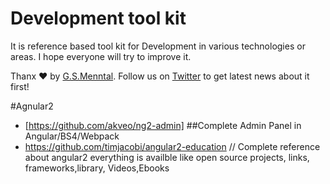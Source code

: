 # Development tool kit 
It is reference based  tool kit for Development in various technologies or areas. I hope everyone will try to improve it.


Thanx :heart:  by [G.S.Menntal](http://www.menntal.com/). Follow us on [Twitter](https://twitter.com/gsmenntal) to get latest news about it first!


#Agnular2
* [https://github.com/akveo/ng2-admin]		##Complete Admin Panel in Angular/BS4/Webpack
* https://github.com/timjacobi/angular2-education // Complete reference about angular2 everything is availble like  open source projects, links, frameworks,library, Videos,Ebooks
